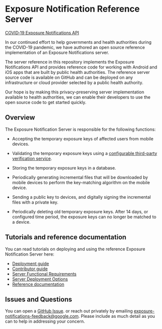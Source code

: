 # Exposure Notification Reference Server

[COVID‑19 Exposure Notifications API](https://www.google.com/covid19/exposurenotifications/)

In our continued effort to help governments and health authorities during the
COVID-19 pandemic, we have authored an open source reference implementation of
an Exposure Notifications server.

The server reference in this repository implements the Exposure Notifications
API and provides reference code for working with Android and iOS apps that
are built by public health authorities. The reference server source code is
available on GitHub and can be deployed on any infrastructure or cloud
provider selected by a public health authority.

Our hope is by making this privacy-preserving server implementation available
to health authorities, we can enable their developers to use the open source code
to get started quickly.

## Overview

The Exposure Notification Server is responsible for the following functions:

* Accepting the temporary exposure keys of affected users from mobile devices.

* Validating the temporary exposure keys using a [configurable third-party
  verification service](design/verification_protocol.md).

* Storing the temporary exposure keys in a database.

* Periodically generating incremental files that will be downloaded by mobile
  devices to perform the key-matching algorithm on the mobile device.

* Sending a public key to devices, and digitally signing the incremental files with a private key.

* Periodically deleting old temporary exposure keys. After 14 days, or
  configured time period, the exposure keys can no longer be matched to a device.

## Tutorials and reference documentation

You can read tutorials on deploying and using the reference Exposure Notification
Server here:

* [Deployment guide](deploying.md)
* [Contributor guide](https://github.com/google/exposure-notifications-server/blob/master/CONTRIBUTING.md)
* [Server Functional Requirements](server_functional_requirements.md)
* [Server Deployment Options](server_deployment_options.md)
* [Reference documentation](https://pkg.go.dev/mod/github.com/google/exposure-notifications-server)

## Issues and Questions

You can open a
[GitHub Issue](https://github.com/google/exposure-notifications-server/issues/new).
or reach out privately by emailing exposure-notifications-feedback@google.com.
Please include as much detail as you can to help in addressing your concern.
